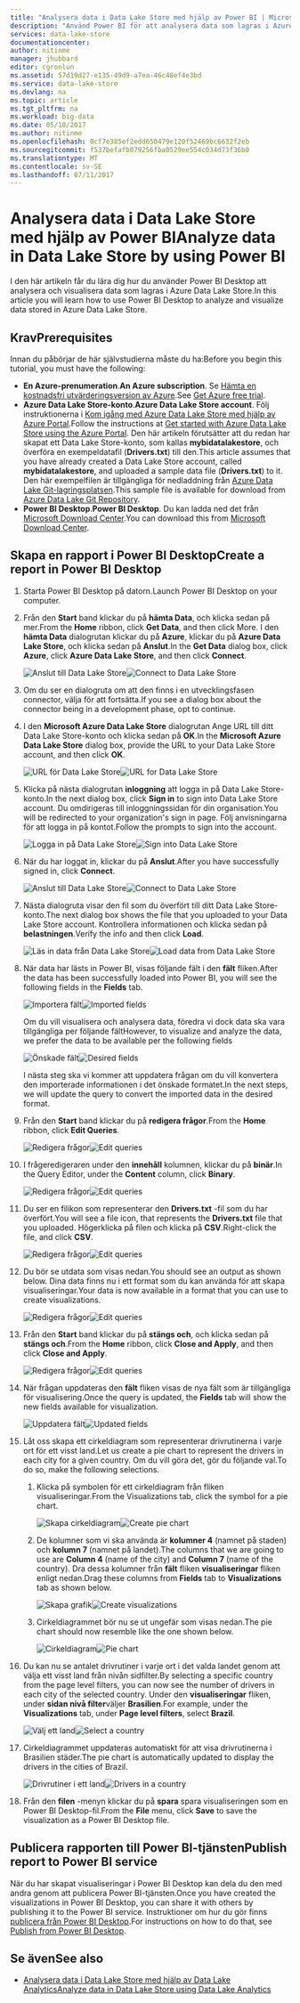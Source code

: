 ```yaml
---
title: "Analysera data i Data Lake Store med hjälp av Power BI | Microsoft Docs"
description: "Använd Power BI för att analysera data som lagras i Azure Data Lake Store"
services: data-lake-store
documentationcenter: 
author: nitinme
manager: jhubbard
editor: cgronlun
ms.assetid: 57d19d27-e135-49d9-a7ea-46c48ef4e3bd
ms.service: data-lake-store
ms.devlang: na
ms.topic: article
ms.tgt_pltfrm: na
ms.workload: big-data
ms.date: 05/10/2017
ms.author: nitinme
ms.openlocfilehash: 0cf7e385ef2edd650479e120f52469bc6632f2eb
ms.sourcegitcommit: f537befafb079256fba0529ee554c034d73f36b0
ms.translationtype: MT
ms.contentlocale: sv-SE
ms.lasthandoff: 07/11/2017
---
```

# <a name="analyze-data-in-data-lake-store-by-using-power-bi"></a><span data-ttu-id="167e8-103">Analysera data i Data Lake Store med hjälp av Power BI</span><span class="sxs-lookup"><span data-stu-id="167e8-103">Analyze data in Data Lake Store by using Power BI</span></span>
<span data-ttu-id="167e8-104">I den här artikeln får du lära dig hur du använder Power BI Desktop att analysera och visualisera data som lagras i Azure Data Lake Store.</span><span class="sxs-lookup"><span data-stu-id="167e8-104">In this article you will learn how to use Power BI Desktop to analyze and visualize data stored in Azure Data Lake Store.</span></span>

## <a name="prerequisites"></a><span data-ttu-id="167e8-105">Krav</span><span class="sxs-lookup"><span data-stu-id="167e8-105">Prerequisites</span></span>
<span data-ttu-id="167e8-106">Innan du påbörjar de här självstudierna måste du ha:</span><span class="sxs-lookup"><span data-stu-id="167e8-106">Before you begin this tutorial, you must have the following:</span></span>

* <span data-ttu-id="167e8-107">**En Azure-prenumeration**.</span><span class="sxs-lookup"><span data-stu-id="167e8-107">**An Azure subscription**.</span></span> <span data-ttu-id="167e8-108">Se [Hämta en kostnadsfri utvärderingsversion av Azure](https://azure.microsoft.com/pricing/free-trial/).</span><span class="sxs-lookup"><span data-stu-id="167e8-108">See [Get Azure free trial](https://azure.microsoft.com/pricing/free-trial/).</span></span>
* <span data-ttu-id="167e8-109">**Azure Data Lake Store-konto**.</span><span class="sxs-lookup"><span data-stu-id="167e8-109">**Azure Data Lake Store account**.</span></span> <span data-ttu-id="167e8-110">Följ instruktionerna i [Kom igång med Azure Data Lake Store med hjälp av Azure Portal](data-lake-store-get-started-portal.md).</span><span class="sxs-lookup"><span data-stu-id="167e8-110">Follow the instructions at [Get started with Azure Data Lake Store using the Azure Portal](data-lake-store-get-started-portal.md).</span></span> <span data-ttu-id="167e8-111">Den här artikeln förutsätter att du redan har skapat ett Data Lake Store-konto, som kallas **mybidatalakestore**, och överföra en exempeldatafil (**Drivers.txt**) till den.</span><span class="sxs-lookup"><span data-stu-id="167e8-111">This article assumes that you have already created a Data Lake Store account, called **mybidatalakestore**, and uploaded a sample data file (**Drivers.txt**) to it.</span></span> <span data-ttu-id="167e8-112">Den här exempelfilen är tillgängliga för nedladdning från [Azure Data Lake Git-lagringsplatsen](https://github.com/Azure/usql/tree/master/Examples/Samples/Data/AmbulanceData/Drivers.txt).</span><span class="sxs-lookup"><span data-stu-id="167e8-112">This sample file is available for download from [Azure Data Lake Git Repository](https://github.com/Azure/usql/tree/master/Examples/Samples/Data/AmbulanceData/Drivers.txt).</span></span>
* <span data-ttu-id="167e8-113">**Power BI Desktop**.</span><span class="sxs-lookup"><span data-stu-id="167e8-113">**Power BI Desktop**.</span></span> <span data-ttu-id="167e8-114">Du kan ladda ned det från [Microsoft Download Center](https://www.microsoft.com/en-us/download/details.aspx?id=45331).</span><span class="sxs-lookup"><span data-stu-id="167e8-114">You can download this from [Microsoft Download Center](https://www.microsoft.com/en-us/download/details.aspx?id=45331).</span></span> 

## <a name="create-a-report-in-power-bi-desktop"></a><span data-ttu-id="167e8-115">Skapa en rapport i Power BI Desktop</span><span class="sxs-lookup"><span data-stu-id="167e8-115">Create a report in Power BI Desktop</span></span>
1. <span data-ttu-id="167e8-116">Starta Power BI Desktop på datorn.</span><span class="sxs-lookup"><span data-stu-id="167e8-116">Launch Power BI Desktop on your computer.</span></span>
2. <span data-ttu-id="167e8-117">Från den **Start** band klickar du på **hämta Data**, och klicka sedan på mer.</span><span class="sxs-lookup"><span data-stu-id="167e8-117">From the **Home** ribbon, click **Get Data**, and then click More.</span></span> <span data-ttu-id="167e8-118">I den **hämta Data** dialogrutan klickar du på **Azure**, klickar du på **Azure Data Lake Store**, och klicka sedan på **Anslut**.</span><span class="sxs-lookup"><span data-stu-id="167e8-118">In the **Get Data** dialog box, click **Azure**, click **Azure Data Lake Store**, and then click **Connect**.</span></span>
   
    <span data-ttu-id="167e8-119">![Anslut till Data Lake Store](./media/data-lake-store-power-bi/get-data-lake-store-account.png "ansluta till Data Lake Store")</span><span class="sxs-lookup"><span data-stu-id="167e8-119">![Connect to Data Lake Store](./media/data-lake-store-power-bi/get-data-lake-store-account.png "Connect to Data Lake Store")</span></span>
3. <span data-ttu-id="167e8-120">Om du ser en dialogruta om att den finns i en utvecklingsfasen connector, välja för att fortsätta.</span><span class="sxs-lookup"><span data-stu-id="167e8-120">If you see a dialog box about the connector being in a development phase, opt to continue.</span></span>
4. <span data-ttu-id="167e8-121">I den **Microsoft Azure Data Lake Store** dialogrutan Ange URL till ditt Data Lake Store-konto och klicka sedan på **OK**.</span><span class="sxs-lookup"><span data-stu-id="167e8-121">In the **Microsoft Azure Data Lake Store** dialog box, provide the URL to your Data Lake Store account, and then click **OK**.</span></span>
   
    <span data-ttu-id="167e8-122">![URL för Data Lake Store](./media/data-lake-store-power-bi/get-data-lake-store-account-url.png "URL för Data Lake Store")</span><span class="sxs-lookup"><span data-stu-id="167e8-122">![URL for Data Lake Store](./media/data-lake-store-power-bi/get-data-lake-store-account-url.png "URL for Data Lake Store")</span></span>
5. <span data-ttu-id="167e8-123">Klicka på nästa dialogrutan **inloggning** att logga in på Data Lake Store-konto.</span><span class="sxs-lookup"><span data-stu-id="167e8-123">In the next dialog box, click **Sign in** to sign into Data Lake Store account.</span></span> <span data-ttu-id="167e8-124">Du omdirigeras till inloggningssidan för din organisation.</span><span class="sxs-lookup"><span data-stu-id="167e8-124">You will be redirected to your organization's sign in page.</span></span> <span data-ttu-id="167e8-125">Följ anvisningarna för att logga in på kontot.</span><span class="sxs-lookup"><span data-stu-id="167e8-125">Follow the prompts to sign into the account.</span></span>
   
    <span data-ttu-id="167e8-126">![Logga in på Data Lake Store](./media/data-lake-store-power-bi/get-data-lake-store-account-signin.png "logga in på Data Lake Store")</span><span class="sxs-lookup"><span data-stu-id="167e8-126">![Sign into Data Lake Store](./media/data-lake-store-power-bi/get-data-lake-store-account-signin.png "Sign into Data Lake Store")</span></span>
6. <span data-ttu-id="167e8-127">När du har loggat in, klickar du på **Anslut**.</span><span class="sxs-lookup"><span data-stu-id="167e8-127">After you have successfully signed in, click **Connect**.</span></span>
   
    <span data-ttu-id="167e8-128">![Anslut till Data Lake Store](./media/data-lake-store-power-bi/get-data-lake-store-account-connect.png "ansluta till Data Lake Store")</span><span class="sxs-lookup"><span data-stu-id="167e8-128">![Connect to Data Lake Store](./media/data-lake-store-power-bi/get-data-lake-store-account-connect.png "Connect to Data Lake Store")</span></span>
7. <span data-ttu-id="167e8-129">Nästa dialogruta visar den fil som du överfört till ditt Data Lake Store-konto.</span><span class="sxs-lookup"><span data-stu-id="167e8-129">The next dialog box shows the file that you uploaded to your Data Lake Store account.</span></span> <span data-ttu-id="167e8-130">Kontrollera informationen och klicka sedan på **belastningen**.</span><span class="sxs-lookup"><span data-stu-id="167e8-130">Verify the info and then click **Load**.</span></span>
   
    <span data-ttu-id="167e8-131">![Läs in data från Data Lake Store](./media/data-lake-store-power-bi/get-data-lake-store-account-load.png "läsa in data från Data Lake Store")</span><span class="sxs-lookup"><span data-stu-id="167e8-131">![Load data from Data Lake Store](./media/data-lake-store-power-bi/get-data-lake-store-account-load.png "Load data from Data Lake Store")</span></span>
8. <span data-ttu-id="167e8-132">När data har lästs in Power BI, visas följande fält i den **fält** fliken.</span><span class="sxs-lookup"><span data-stu-id="167e8-132">After the data has been successfully loaded into Power BI, you will see the following fields in the **Fields** tab.</span></span>
   
    <span data-ttu-id="167e8-133">![Importera fält](./media/data-lake-store-power-bi/imported-fields.png "importeras fält")</span><span class="sxs-lookup"><span data-stu-id="167e8-133">![Imported fields](./media/data-lake-store-power-bi/imported-fields.png "Imported fields")</span></span>
   
    <span data-ttu-id="167e8-134">Om du vill visualisera och analysera data, föredra vi dock data ska vara tillgängliga per följande fält</span><span class="sxs-lookup"><span data-stu-id="167e8-134">However, to visualize and analyze the data, we prefer the data to be available per the following fields</span></span>
   
    <span data-ttu-id="167e8-135">![Önskade fält](./media/data-lake-store-power-bi/desired-fields.png "önskade fält")</span><span class="sxs-lookup"><span data-stu-id="167e8-135">![Desired fields](./media/data-lake-store-power-bi/desired-fields.png "Desired fields")</span></span>
   
    <span data-ttu-id="167e8-136">I nästa steg ska vi kommer att uppdatera frågan om du vill konvertera den importerade informationen i det önskade formatet.</span><span class="sxs-lookup"><span data-stu-id="167e8-136">In the next steps, we will update the query to convert the imported data in the desired format.</span></span>
9. <span data-ttu-id="167e8-137">Från den **Start** band klickar du på **redigera frågor**.</span><span class="sxs-lookup"><span data-stu-id="167e8-137">From the **Home** ribbon, click **Edit Queries**.</span></span>
   
    <span data-ttu-id="167e8-138">![Redigera frågor](./media/data-lake-store-power-bi/edit-queries.png "redigera frågor")</span><span class="sxs-lookup"><span data-stu-id="167e8-138">![Edit queries](./media/data-lake-store-power-bi/edit-queries.png "Edit queries")</span></span>
10. <span data-ttu-id="167e8-139">I frågeredigeraren under den **innehåll** kolumnen, klickar du på **binär**.</span><span class="sxs-lookup"><span data-stu-id="167e8-139">In the Query Editor, under the **Content** column, click **Binary**.</span></span>
    
    <span data-ttu-id="167e8-140">![Redigera frågor](./media/data-lake-store-power-bi/convert-query1.png "redigera frågor")</span><span class="sxs-lookup"><span data-stu-id="167e8-140">![Edit queries](./media/data-lake-store-power-bi/convert-query1.png "Edit queries")</span></span>
11. <span data-ttu-id="167e8-141">Du ser en filikon som representerar den **Drivers.txt** -fil som du har överfört.</span><span class="sxs-lookup"><span data-stu-id="167e8-141">You will see a file icon, that represents the **Drivers.txt** file that you uploaded.</span></span> <span data-ttu-id="167e8-142">Högerklicka på filen och klicka på **CSV**.</span><span class="sxs-lookup"><span data-stu-id="167e8-142">Right-click the file, and click **CSV**.</span></span>    
    
    <span data-ttu-id="167e8-143">![Redigera frågor](./media/data-lake-store-power-bi/convert-query2.png "redigera frågor")</span><span class="sxs-lookup"><span data-stu-id="167e8-143">![Edit queries](./media/data-lake-store-power-bi/convert-query2.png "Edit queries")</span></span>
12. <span data-ttu-id="167e8-144">Du bör se utdata som visas nedan.</span><span class="sxs-lookup"><span data-stu-id="167e8-144">You should see an output as shown below.</span></span> <span data-ttu-id="167e8-145">Dina data finns nu i ett format som du kan använda för att skapa visualiseringar.</span><span class="sxs-lookup"><span data-stu-id="167e8-145">Your data is now available in a format that you can use to create visualizations.</span></span>
    
    <span data-ttu-id="167e8-146">![Redigera frågor](./media/data-lake-store-power-bi/convert-query3.png "redigera frågor")</span><span class="sxs-lookup"><span data-stu-id="167e8-146">![Edit queries](./media/data-lake-store-power-bi/convert-query3.png "Edit queries")</span></span>
13. <span data-ttu-id="167e8-147">Från den **Start** band klickar du på **stängs och**, och klicka sedan på **stängs och**.</span><span class="sxs-lookup"><span data-stu-id="167e8-147">From the **Home** ribbon, click **Close and Apply**, and then click **Close and Apply**.</span></span>
    
    <span data-ttu-id="167e8-148">![Redigera frågor](./media/data-lake-store-power-bi/load-edited-query.png "redigera frågor")</span><span class="sxs-lookup"><span data-stu-id="167e8-148">![Edit queries](./media/data-lake-store-power-bi/load-edited-query.png "Edit queries")</span></span>
14. <span data-ttu-id="167e8-149">När frågan uppdateras den **fält** fliken visas de nya fält som är tillgängliga för visualisering.</span><span class="sxs-lookup"><span data-stu-id="167e8-149">Once the query is updated, the **Fields** tab will show the new fields available for visualization.</span></span>
    
    <span data-ttu-id="167e8-150">![Uppdatera fält](./media/data-lake-store-power-bi/updated-query-fields.png "uppdatera fält")</span><span class="sxs-lookup"><span data-stu-id="167e8-150">![Updated fields](./media/data-lake-store-power-bi/updated-query-fields.png "Updated fields")</span></span>
15. <span data-ttu-id="167e8-151">Låt oss skapa ett cirkeldiagram som representerar drivrutinerna i varje ort för ett visst land.</span><span class="sxs-lookup"><span data-stu-id="167e8-151">Let us create a pie chart to represent the drivers in each city for a given country.</span></span> <span data-ttu-id="167e8-152">Om du vill göra det, gör du följande val.</span><span class="sxs-lookup"><span data-stu-id="167e8-152">To do so, make the following selections.</span></span>
    
    1. <span data-ttu-id="167e8-153">Klicka på symbolen för ett cirkeldiagram från fliken visualiseringar.</span><span class="sxs-lookup"><span data-stu-id="167e8-153">From the Visualizations tab, click the symbol for a pie chart.</span></span>
       
        <span data-ttu-id="167e8-154">![Skapa cirkeldiagram](./media/data-lake-store-power-bi/create-pie-chart.png "skapa cirkeldiagram")</span><span class="sxs-lookup"><span data-stu-id="167e8-154">![Create pie chart](./media/data-lake-store-power-bi/create-pie-chart.png "Create pie chart")</span></span>
    2. <span data-ttu-id="167e8-155">De kolumner som vi ska använda är **kolumner 4** (namnet på staden) och **kolumn 7** (namnet på landet).</span><span class="sxs-lookup"><span data-stu-id="167e8-155">The columns that we are going to use are **Column 4** (name of the city) and **Column 7** (name of the country).</span></span> <span data-ttu-id="167e8-156">Dra dessa kolumner från **fält** fliken **visualiseringar** fliken enligt nedan.</span><span class="sxs-lookup"><span data-stu-id="167e8-156">Drag these columns from **Fields** tab to **Visualizations** tab as shown below.</span></span>
       
        <span data-ttu-id="167e8-157">![Skapa grafik](./media/data-lake-store-power-bi/create-visualizations.png "skapa grafik")</span><span class="sxs-lookup"><span data-stu-id="167e8-157">![Create visualizations](./media/data-lake-store-power-bi/create-visualizations.png "Create visualizations")</span></span>
    3. <span data-ttu-id="167e8-158">Cirkeldiagrammet bör nu se ut ungefär som visas nedan.</span><span class="sxs-lookup"><span data-stu-id="167e8-158">The pie chart should now resemble like the one shown below.</span></span>
       
        <span data-ttu-id="167e8-159">![Cirkeldiagram](./media/data-lake-store-power-bi/pie-chart.png "skapa grafik")</span><span class="sxs-lookup"><span data-stu-id="167e8-159">![Pie chart](./media/data-lake-store-power-bi/pie-chart.png "Create visualizations")</span></span>
16. <span data-ttu-id="167e8-160">Du kan nu se antalet drivrutiner i varje ort i det valda landet genom att välja ett visst land från nivån sidfilter.</span><span class="sxs-lookup"><span data-stu-id="167e8-160">By selecting a specific country from the page level filters, you can now see the number of drivers in each city of the selected country.</span></span> <span data-ttu-id="167e8-161">Under den **visualiseringar** fliken, under **sidan nivå filter**väljer **Brasilien**.</span><span class="sxs-lookup"><span data-stu-id="167e8-161">For example, under the **Visualizations** tab, under **Page level filters**, select **Brazil**.</span></span>
    
    <span data-ttu-id="167e8-162">![Välj ett land](./media/data-lake-store-power-bi/select-country.png "Välj land")</span><span class="sxs-lookup"><span data-stu-id="167e8-162">![Select a country](./media/data-lake-store-power-bi/select-country.png "Select a country")</span></span>
17. <span data-ttu-id="167e8-163">Cirkeldiagrammet uppdateras automatiskt för att visa drivrutinerna i Brasilien städer.</span><span class="sxs-lookup"><span data-stu-id="167e8-163">The pie chart is automatically updated to display the drivers in the cities of Brazil.</span></span>
    
    <span data-ttu-id="167e8-164">![Drivrutiner i ett land](./media/data-lake-store-power-bi/driver-per-country.png "drivrutiner per land")</span><span class="sxs-lookup"><span data-stu-id="167e8-164">![Drivers in a country](./media/data-lake-store-power-bi/driver-per-country.png "Drivers per country")</span></span>
18. <span data-ttu-id="167e8-165">Från den **filen** -menyn klickar du på **spara** spara visualiseringen som en Power BI Desktop-fil.</span><span class="sxs-lookup"><span data-stu-id="167e8-165">From the **File** menu, click **Save** to save the visualization as a Power BI Desktop file.</span></span>

## <a name="publish-report-to-power-bi-service"></a><span data-ttu-id="167e8-166">Publicera rapporten till Power BI-tjänsten</span><span class="sxs-lookup"><span data-stu-id="167e8-166">Publish report to Power BI service</span></span>
<span data-ttu-id="167e8-167">När du har skapat visualiseringar i Power BI Desktop kan dela du den med andra genom att publicera Power BI-tjänsten.</span><span class="sxs-lookup"><span data-stu-id="167e8-167">Once you have created the visualizations in Power BI Desktop, you can share it with others by publishing it to the Power BI service.</span></span> <span data-ttu-id="167e8-168">Instruktioner om hur du gör finns [publicera från Power BI Desktop](https://powerbi.microsoft.com/documentation/powerbi-desktop-upload-desktop-files/).</span><span class="sxs-lookup"><span data-stu-id="167e8-168">For instructions on how to do that, see [Publish from Power BI Desktop](https://powerbi.microsoft.com/documentation/powerbi-desktop-upload-desktop-files/).</span></span>

## <a name="see-also"></a><span data-ttu-id="167e8-169">Se även</span><span class="sxs-lookup"><span data-stu-id="167e8-169">See also</span></span>
* [<span data-ttu-id="167e8-170">Analysera data i Data Lake Store med hjälp av Data Lake Analytics</span><span class="sxs-lookup"><span data-stu-id="167e8-170">Analyze data in Data Lake Store using Data Lake Analytics</span></span>](../data-lake-analytics/data-lake-analytics-get-started-portal.md)

